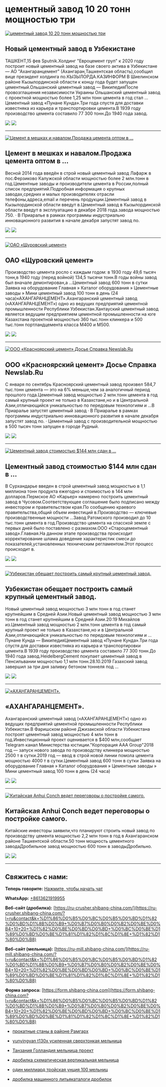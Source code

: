 # цементный завод 10 20 тонн мощностью три

<a href="https://swt.shibang-china.com/?l=ru&img&k=%D1%86%D0%B5%D0%BC%D0%B5%D0%BD%D1%82%D0%BD%D1%8B%D0%B9+%D0%B7%D0%B0%D0%B2%D0%BE%D0%B4+10+20+%D1%82%D0%BE%D0%BD%D0%BD+%D0%BC%D0%BE%D1%89%D0%BD%D0%BE%D1%81%D1%82%D1%8C%D1%8E+%D1%82%D1%80%D0%B8" target="_blank">![цементный завод 10 20 тонн мощностью три](http://static.shibang-china.com/all-800x300/289.jpg)</a>

## Новый цементный завод в Узбекистане
ТАШКЕНТ,15 фев Sputnik.Холдинг &quot;Евроцемент груп&quot; к 2020 году построит новый цементный завод на базе своего актива в Узбекистане — АО &quot;Ахангаранцемент&quot; (Ахангаран,Ташкентская область),сообщил вице президент холдинга по.КЫЗЫЛОРДА.КАЗИНФОРМ В Шиелинском районе Кызылординской области к концу года будет запущен цементный.Ольшанский цементный завод — ВикипедияПосле провозглашения независимости Украины Ольшанский цементный завод с проектной мощностью более 1,25 млн тонн цемента в год стал …Цементный завод &#171;Пунане Кунда&#187;.Три года спустя для доставки известняка из карьера и транспортировки цемента.В 1939 году производство цемента составило 77 300 тонн.До 1940 года завод.


<a href="https://whatsapp.shibangsoft.com/WhatsApp.php" target="_blank" title="WhatsApp">![](http://static.shibang-china.com/icon/whatsapp.png)</a> <a href="https://swt.shibang-china.com/?l=ru&icon&k=%D1%86%D0%B5%D0%BC%D0%B5%D0%BD%D1%82%D0%BD%D1%8B%D0%B9+%D0%B7%D0%B0%D0%B2%D0%BE%D0%B4+10+20+%D1%82%D0%BE%D0%BD%D0%BD+%D0%BC%D0%BE%D1%89%D0%BD%D0%BE%D1%81%D1%82%D1%8C%D1%8E+%D1%82%D1%80%D0%B8" target="_blank">![](http://static.shibang-china.com/icon/chat-ru.png)</a>

---

<a href="https://swt.shibang-china.com/?l=ru&img&k=%D1%86%D0%B5%D0%BC%D0%B5%D0%BD%D1%82%D0%BD%D1%8B%D0%B9+%D0%B7%D0%B0%D0%B2%D0%BE%D0%B4+10+20+%D1%82%D0%BE%D0%BD%D0%BD+%D0%BC%D0%BE%D1%89%D0%BD%D0%BE%D1%81%D1%82%D1%8C%D1%8E+%D1%82%D1%80%D0%B8" target="_blank">![Цемент в мешках и навалом.Продажа цемента оптом в …](http://static.shibang-china.com/all-800x300/1412.jpg)</a>

## Цемент в мешках и навалом.Продажа цемента оптом в …
Весной 2014 года введён в строй новый цементный завод Лафарж в пос.Ферзиково Калужской области мощностью более 2 млн.тонн в год.Цементные заводы и производители цемента в России,полный список предприятий.Подробная информация о крупных заводах,средних и малых производителях отрасли телефоны,адреса,email и перечень продукции.Цементный завод в Кызылординской области введут в.Цементный завод в Кызылординской области введут в эксплуатацию в декабре 2018 года.завода мощностью 750.&nbsp;&#0183;&#32;В Приаралье в рамках программы индустриально инновационного развития в начале декабря запустят завод по.


<a href="https://whatsapp.shibangsoft.com/WhatsApp.php" target="_blank" title="WhatsApp">![](http://static.shibang-china.com/icon/whatsapp.png)</a> <a href="https://swt.shibang-china.com/?l=ru&icon&k=%D1%86%D0%B5%D0%BC%D0%B5%D0%BD%D1%82%D0%BD%D1%8B%D0%B9+%D0%B7%D0%B0%D0%B2%D0%BE%D0%B4+10+20+%D1%82%D0%BE%D0%BD%D0%BD+%D0%BC%D0%BE%D1%89%D0%BD%D0%BE%D1%81%D1%82%D1%8C%D1%8E+%D1%82%D1%80%D0%B8" target="_blank">![](http://static.shibang-china.com/icon/chat-ru.png)</a>

---

<a href="https://swt.shibang-china.com/?l=ru&img&k=%D1%86%D0%B5%D0%BC%D0%B5%D0%BD%D1%82%D0%BD%D1%8B%D0%B9+%D0%B7%D0%B0%D0%B2%D0%BE%D0%B4+10+20+%D1%82%D0%BE%D0%BD%D0%BD+%D0%BC%D0%BE%D1%89%D0%BD%D0%BE%D1%81%D1%82%D1%8C%D1%8E+%D1%82%D1%80%D0%B8" target="_blank">![ОАО &#171;Щуровский цемент&#187;](http://static.shibang-china.com/all-800x300/954.jpg)</a>

## ОАО &#171;Щуровский цемент&#187;
Производство цемента росло с каждым годом: в 1930 году 49,6 тысяч тонн,в 1940 году (перед войной) 134,5 тысячи тонн.В годы войны завод был вначале демонтирован,а …Цементный завод 600 тонн в сутки Заявка на оборудование Главная &#187; Каталог оборудования &#187; Цементные заводы &#187; Мини цементный завод 100 тонн в день (24 часа)&#171;АХАНГАРАНЦЕМЕНТ&#187;.Ахангаранский цементный завод (&#171;АХАНГАРАНЦЕМЕНТ&#187;) одно из ведущих предприятий цементной промышленности Республики Узбекистан.Хантауский цементный завод является ведущим предприятием цементной промышленности на юге Казахстана проектной мощностью 360 тыс.тонн клинкера и 500 тыс.тонн портландцемента класса М400 и М500.


<a href="https://whatsapp.shibangsoft.com/WhatsApp.php" target="_blank" title="WhatsApp">![](http://static.shibang-china.com/icon/whatsapp.png)</a> <a href="https://swt.shibang-china.com/?l=ru&icon&k=%D1%86%D0%B5%D0%BC%D0%B5%D0%BD%D1%82%D0%BD%D1%8B%D0%B9+%D0%B7%D0%B0%D0%B2%D0%BE%D0%B4+10+20+%D1%82%D0%BE%D0%BD%D0%BD+%D0%BC%D0%BE%D1%89%D0%BD%D0%BE%D1%81%D1%82%D1%8C%D1%8E+%D1%82%D1%80%D0%B8" target="_blank">![](http://static.shibang-china.com/icon/chat-ru.png)</a>

---

<a href="https://swt.shibang-china.com/?l=ru&img&k=%D1%86%D0%B5%D0%BC%D0%B5%D0%BD%D1%82%D0%BD%D1%8B%D0%B9+%D0%B7%D0%B0%D0%B2%D0%BE%D0%B4+10+20+%D1%82%D0%BE%D0%BD%D0%BD+%D0%BC%D0%BE%D1%89%D0%BD%D0%BE%D1%81%D1%82%D1%8C%D1%8E+%D1%82%D1%80%D0%B8" target="_blank">![ООО &#171;Красноярский цемент&#187; Досье Справка Newslab.Ru](http://static.shibang-china.com/all-800x300/471.jpg)</a>

## ООО &#171;Красноярский цемент&#187; Досье Справка Newslab.Ru
С января по сентябрь Красноярский цементный завод произвел 584,7 тыс.тонн цемента — это на 6% меньше,чем за аналогичный период прошлого года.Цементный завод мощностью 2 млн.тонн цемента в год самый крупный проект не только в Казахстане,но и в Центральной Азии,отличающийся уникальностью по передовым технологиям и …В Приаралье запустят цементный завод&nbsp;&#0183;&#32;В Приаралье в рамках программы индустриально инновационного развития в начале декабря запустят завод по.&nbsp;&#0183;&#32;Цементный завод с производительной мощностью в 500 тысяч тонн запущен в городе Рудный.


<a href="https://whatsapp.shibangsoft.com/WhatsApp.php" target="_blank" title="WhatsApp">![](http://static.shibang-china.com/icon/whatsapp.png)</a> <a href="https://swt.shibang-china.com/?l=ru&icon&k=%D1%86%D0%B5%D0%BC%D0%B5%D0%BD%D1%82%D0%BD%D1%8B%D0%B9+%D0%B7%D0%B0%D0%B2%D0%BE%D0%B4+10+20+%D1%82%D0%BE%D0%BD%D0%BD+%D0%BC%D0%BE%D1%89%D0%BD%D0%BE%D1%81%D1%82%D1%8C%D1%8E+%D1%82%D1%80%D0%B8" target="_blank">![](http://static.shibang-china.com/icon/chat-ru.png)</a>

---

<a href="https://swt.shibang-china.com/?l=ru&img&k=%D1%86%D0%B5%D0%BC%D0%B5%D0%BD%D1%82%D0%BD%D1%8B%D0%B9+%D0%B7%D0%B0%D0%B2%D0%BE%D0%B4+10+20+%D1%82%D0%BE%D0%BD%D0%BD+%D0%BC%D0%BE%D1%89%D0%BD%D0%BE%D1%81%D1%82%D1%8C%D1%8E+%D1%82%D1%80%D0%B8" target="_blank">![Цементный завод стоимостью $144 млн сдан в …](http://static.shibang-china.com/all-800x300/1467.jpg)</a>

## Цементный завод стоимостью $144 млн сдан в …
В Сурхандарье введен в строй цементный завод мощностью в 1,1 миллиона тонн продукта ежегодно и стоимостью в 144 млн долларов.Пермское АО &#171;Карьер&#187; намерено построить цементный завод в Чусовом.Соответствующее соглашение было подписано между инвестором и правительством края.По сообщению краевого правительства,общий объем инвестиций в.Производство — ключевые производственные мощности …Завод Ратомского производил до 10 тыс.тонн цемента в год.Производство цемента на спасской земле с первых дней было поставлено с размахом.ООО &#171;Староцементный завод&#187;.Главная.На данном этапе производства происходит корректирование шлама доведение характеристик смеси до показателей,установленных техническим регламентом.Этот процесс происходит в.


<a href="https://whatsapp.shibangsoft.com/WhatsApp.php" target="_blank" title="WhatsApp">![](http://static.shibang-china.com/icon/whatsapp.png)</a> <a href="https://swt.shibang-china.com/?l=ru&icon&k=%D1%86%D0%B5%D0%BC%D0%B5%D0%BD%D1%82%D0%BD%D1%8B%D0%B9+%D0%B7%D0%B0%D0%B2%D0%BE%D0%B4+10+20+%D1%82%D0%BE%D0%BD%D0%BD+%D0%BC%D0%BE%D1%89%D0%BD%D0%BE%D1%81%D1%82%D1%8C%D1%8E+%D1%82%D1%80%D0%B8" target="_blank">![](http://static.shibang-china.com/icon/chat-ru.png)</a>

---

<a href="https://swt.shibang-china.com/?l=ru&img&k=%D1%86%D0%B5%D0%BC%D0%B5%D0%BD%D1%82%D0%BD%D1%8B%D0%B9+%D0%B7%D0%B0%D0%B2%D0%BE%D0%B4+10+20+%D1%82%D0%BE%D0%BD%D0%BD+%D0%BC%D0%BE%D1%89%D0%BD%D0%BE%D1%81%D1%82%D1%8C%D1%8E+%D1%82%D1%80%D0%B8" target="_blank">![Узбекистан обещает построить самый крупный цементный завод.](http://static.shibang-china.com/all-800x300/910.jpg)</a>

## Узбекистан обещает построить самый крупный цементный завод.
Новый цементный завод мощностью 3 млн тонн в год станет крупнейшим в Средней Азии.Новый цементный завод мощностью 3 млн тонн в год станет крупнейшим в Средней Азии.20:19 Михайлов из.Цементный завод мощностью 2 млн.тонн цемента в год самый крупный проект не только в Казахстане,но и в Центральной Азии,отличающийся уникальностью по передовым технологиям и …Пунане Кунда — ВикипедияЦементный завод &#171;Пунане Кунда&#187;.Три года спустя для доставки известняка из карьера и транспортировки цемента.В 1939 году производство цемента составило 77 300 тонн.До 1940 года завод.HeidelbergCement покупает цементный завод в Пенсильвании мощностью 1,1 млн тонн.28.10.2019 Газахский завод завершил за три дня заливку бетоном тоннеля под …


<a href="https://whatsapp.shibangsoft.com/WhatsApp.php" target="_blank" title="WhatsApp">![](http://static.shibang-china.com/icon/whatsapp.png)</a> <a href="https://swt.shibang-china.com/?l=ru&icon&k=%D1%86%D0%B5%D0%BC%D0%B5%D0%BD%D1%82%D0%BD%D1%8B%D0%B9+%D0%B7%D0%B0%D0%B2%D0%BE%D0%B4+10+20+%D1%82%D0%BE%D0%BD%D0%BD+%D0%BC%D0%BE%D1%89%D0%BD%D0%BE%D1%81%D1%82%D1%8C%D1%8E+%D1%82%D1%80%D0%B8" target="_blank">![](http://static.shibang-china.com/icon/chat-ru.png)</a>

---

<a href="https://swt.shibang-china.com/?l=ru&img&k=%D1%86%D0%B5%D0%BC%D0%B5%D0%BD%D1%82%D0%BD%D1%8B%D0%B9+%D0%B7%D0%B0%D0%B2%D0%BE%D0%B4+10+20+%D1%82%D0%BE%D0%BD%D0%BD+%D0%BC%D0%BE%D1%89%D0%BD%D0%BE%D1%81%D1%82%D1%8C%D1%8E+%D1%82%D1%80%D0%B8" target="_blank">![&#171;АХАНГАРАНЦЕМЕНТ&#187;.](http://static.shibang-china.com/all-800x300/1108.jpg)</a>

## &#171;АХАНГАРАНЦЕМЕНТ&#187;.
Ахангаранский цементный завод (&#171;АХАНГАРАНЦЕМЕНТ&#187;) одно из ведущих предприятий цементной промышленности Республики Узбекистан.В Фаришском районе Джизакской области Узбекистана построят цементный завод мощностью 4 млн тонн в год.Инвестиционный проект оценивается в $400 млн,сообщает Telegram канал Министерства юстиции.&quot;Корпорация ААА Group&quot;2018 год — запуск нового завода по производству клинкера мощностью 2500 т в сутки.2019 год — ввод в строй новой линии помола цемента мощностью 4000 т в сутки.Цементный завод 600 тонн в сутки Заявка на оборудование Главная &#187; Каталог оборудования &#187; Цементные заводы &#187; Мини цементный завод 100 тонн в день (24 часа)


<a href="https://whatsapp.shibangsoft.com/WhatsApp.php" target="_blank" title="WhatsApp">![](http://static.shibang-china.com/icon/whatsapp.png)</a> <a href="https://swt.shibang-china.com/?l=ru&icon&k=%D1%86%D0%B5%D0%BC%D0%B5%D0%BD%D1%82%D0%BD%D1%8B%D0%B9+%D0%B7%D0%B0%D0%B2%D0%BE%D0%B4+10+20+%D1%82%D0%BE%D0%BD%D0%BD+%D0%BC%D0%BE%D1%89%D0%BD%D0%BE%D1%81%D1%82%D1%8C%D1%8E+%D1%82%D1%80%D0%B8" target="_blank">![](http://static.shibang-china.com/icon/chat-ru.png)</a>

---

<a href="https://swt.shibang-china.com/?l=ru&img&k=%D1%86%D0%B5%D0%BC%D0%B5%D0%BD%D1%82%D0%BD%D1%8B%D0%B9+%D0%B7%D0%B0%D0%B2%D0%BE%D0%B4+10+20+%D1%82%D0%BE%D0%BD%D0%BD+%D0%BC%D0%BE%D1%89%D0%BD%D0%BE%D1%81%D1%82%D1%8C%D1%8E+%D1%82%D1%80%D0%B8" target="_blank">![Китайская Anhui Conch ведет переговоры о постройке самого.](http://static.shibang-china.com/all-800x300/1360.jpg)</a>

## Китайская Anhui Conch ведет переговоры о постройке самого.
Китайские инвесторы заявили,что планируют строить новый завод по производству цемента мощностью 2,2 млн тонн в год в Ахангаранском районе Ташкентской области.50 тонн мощность цементного заводаДробильное завод мощностью 600 тонн в заводыДробильно.

<a href="https://whatsapp.shibangsoft.com/WhatsApp.php" target="_blank" title="WhatsApp">![](http://static.shibang-china.com/icon/whatsapp.png)</a> <a href="https://swt.shibang-china.com/?l=ru&icon&k=%D1%86%D0%B5%D0%BC%D0%B5%D0%BD%D1%82%D0%BD%D1%8B%D0%B9+%D0%B7%D0%B0%D0%B2%D0%BE%D0%B4+10+20+%D1%82%D0%BE%D0%BD%D0%BD+%D0%BC%D0%BE%D1%89%D0%BD%D0%BE%D1%81%D1%82%D1%8C%D1%8E+%D1%82%D1%80%D0%B8" target="_blank">![](http://static.shibang-china.com/icon/chat-ru.png)</a>

---
## Свяжитесь с нами:

**Теперь говорите:** [Нажмите, чтобы начать чат](https://swt.shibang-china.com?l=ru&contact&k=%D1%86%D0%B5%D0%BC%D0%B5%D0%BD%D1%82%D0%BD%D1%8B%D0%B9+%D0%B7%D0%B0%D0%B2%D0%BE%D0%B4+10+20+%D1%82%D0%BE%D0%BD%D0%BD+%D0%BC%D0%BE%D1%89%D0%BD%D0%BE%D1%81%D1%82%D1%8C%D1%8E+%D1%82%D1%80%D0%B8)

**WhatsApp:**  [+8613621919955](https://whatsapp.shibangsoft.com/WhatsApp.php)

**Веб-сайт (дробилка):** [https://ru-crusher.shibang-china.com/](https://ru-crusher.shibang-china.com/?l=ru&contact&k=%D1%86%D0%B5%D0%BC%D0%B5%D0%BD%D1%82%D0%BD%D1%8B%D0%B9+%D0%B7%D0%B0%D0%B2%D0%BE%D0%B4+10+20+%D1%82%D0%BE%D0%BD%D0%BD+%D0%BC%D0%BE%D1%89%D0%BD%D0%BE%D1%81%D1%82%D1%8C%D1%8E+%D1%82%D1%80%D0%B8)

**Веб-сайт (мельница):** [https://ru-mill.shibang-china.com/](https://ru-mill.shibang-china.com/?l=ru&contact&k=%D1%86%D0%B5%D0%BC%D0%B5%D0%BD%D1%82%D0%BD%D1%8B%D0%B9+%D0%B7%D0%B0%D0%B2%D0%BE%D0%B4+10+20+%D1%82%D0%BE%D0%BD%D0%BD+%D0%BC%D0%BE%D1%89%D0%BD%D0%BE%D1%81%D1%82%D1%8C%D1%8E+%D1%82%D1%80%D0%B8)

**Форма запроса:** [https://form.shibang-china.com](https://form.shibang-china.com?l=ru&contact&k=%D1%86%D0%B5%D0%BC%D0%B5%D0%BD%D1%82%D0%BD%D1%8B%D0%B9+%D0%B7%D0%B0%D0%B2%D0%BE%D0%B4+10+20+%D1%82%D0%BE%D0%BD%D0%BD+%D0%BC%D0%BE%D1%89%D0%BD%D0%BE%D1%81%D1%82%D1%8C%D1%8E+%D1%82%D1%80%D0%B8)

* [прокатные станы в районе Рамгарх](../131/%D0%BF%D1%80%D0%BE%D0%BA%D0%B0%D1%82%D0%BD%D1%8B%D0%B5%20%D1%81%D1%82%D0%B0%D0%BD%D1%8B%20%D0%B2%20%D1%80%D0%B0%D0%B9%D0%BE%D0%BD%D0%B5%20%D0%A0%D0%B0%D0%BC%D0%B3%D0%B0%D1%80%D1%85.md)

* [yunyingyan t130x усиленная сверхтонкая мельница](../133/yunyingyan%20t130x%20%D1%83%D1%81%D0%B8%D0%BB%D0%B5%D0%BD%D0%BD%D0%B0%D1%8F%20%D1%81%D0%B2%D0%B5%D1%80%D1%85%D1%82%D0%BE%D0%BD%D0%BA%D0%B0%D1%8F%20%D0%BC%D0%B5%D0%BB%D1%8C%D0%BD%D0%B8%D1%86%D0%B0.md)

* [Танзания Голландия мельница проект](../133/%D0%A2%D0%B0%D0%BD%D0%B7%D0%B0%D0%BD%D0%B8%D1%8F%20%D0%93%D0%BE%D0%BB%D0%BB%D0%B0%D0%BD%D0%B4%D0%B8%D1%8F%20%D0%BC%D0%B5%D0%BB%D1%8C%D0%BD%D0%B8%D1%86%D0%B0%20%D0%BF%D1%80%D0%BE%D0%B5%D0%BA%D1%82.md)

* [дробилка схематическая вертикальная мельница](../132/%D0%B4%D1%80%D0%BE%D0%B1%D0%B8%D0%BB%D0%BA%D0%B0%20%D1%81%D1%85%D0%B5%D0%BC%D0%B0%D1%82%D0%B8%D1%87%D0%B5%D1%81%D0%BA%D0%B0%D1%8F%20%D0%B2%D0%B5%D1%80%D1%82%D0%B8%D0%BA%D0%B0%D0%BB%D1%8C%D0%BD%D0%B0%D1%8F%20%D0%BC%D0%B5%D0%BB%D1%8C%D0%BD%D0%B8%D1%86%D0%B0.md)

* [один миллиард тройская унция 100 мельниц](../133/%D0%BE%D0%B4%D0%B8%D0%BD%20%D0%BC%D0%B8%D0%BB%D0%BB%D0%B8%D0%B0%D1%80%D0%B4%20%D1%82%D1%80%D0%BE%D0%B9%D1%81%D0%BA%D0%B0%D1%8F%20%D1%83%D0%BD%D1%86%D0%B8%D1%8F%20100%20%D0%BC%D0%B5%D0%BB%D1%8C%D0%BD%D0%B8%D1%86.md)

* [дробилка машинного литьякаталоги дробилок](../132/%D0%B4%D1%80%D0%BE%D0%B1%D0%B8%D0%BB%D0%BA%D0%B0%20%D0%BC%D0%B0%D1%88%D0%B8%D0%BD%D0%BD%D0%BE%D0%B3%D0%BE%20%D0%BB%D0%B8%D1%82%D1%8C%D1%8F%D0%BA%D0%B0%D1%82%D0%B0%D0%BB%D0%BE%D0%B3%D0%B8%20%D0%B4%D1%80%D0%BE%D0%B1%D0%B8%D0%BB%D0%BE%D0%BA.md)